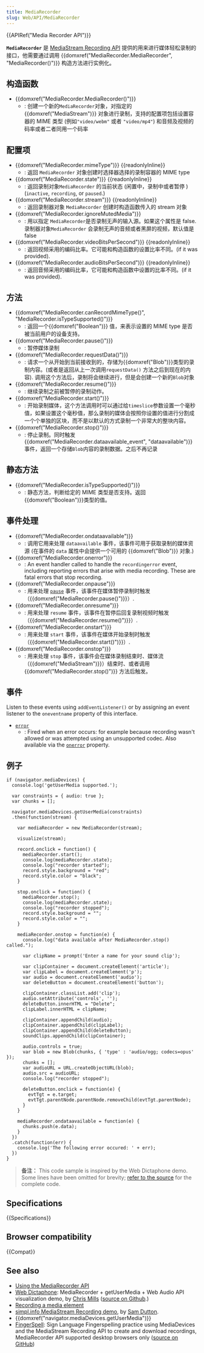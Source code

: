 ```yaml
---
title: MediaRecorder
slug: Web/API/MediaRecorder
---
```


{{APIRef("Media Recorder API")}}

**`MediaRecorder`** 是 [MediaStream Recording API](/zh-CN/docs/Web/API/MediaStream_Recording_API) 提供的用来进行媒体轻松录制的接口，他需要通过调用 {{domxref("MediaRecorder.MediaRecorder", "MediaRecorder()")}} 构造方法进行实例化。

## 构造函数

- {{domxref("MediaRecorder.MediaRecorder()")}}
  - : 创建一个新的`MediaRecorder`对象，对指定的{{domxref("MediaStream")}} 对象进行录制，支持的配置项包括设置容器的 MIME 类型 (例如`"video/webm"` 或者 `"video/mp4"`) 和音频及视频的码率或者二者同用一个码率

## 配置项

- {{domxref("MediaRecorder.mimeType")}} {{readonlyInline}}
  - : 返回 `MediaRecorder` 对象创建时选择器选择的录制容器的 MIME type
- {{domxref("MediaRecorder.state")}} {{readonlyInline}}
  - : 返回录制对象`MediaRecorder` 的当前状态 (闲置中，录制中或者暂停 ) (`inactive`, `recording`, or `paused`.)
- {{domxref("MediaRecorder.stream")}} {{readonlyInline}}
  - : 返回录制器对象 `MediaRecorder` 创建时构造函数传入的 stream 对象
- {{domxref("MediaRecorder.ignoreMutedMedia")}}
  - : 用以指定 `MediaRecorder`是否录制无声的输入源。如果这个属性是 false. 录制器对象`MediaRecorder` 会录制无声的音频或者黑屏的视频，默认值是 false
- {{domxref("MediaRecorder.videoBitsPerSecond")}} {{readonlyInline}}
  - : 返回视频采用的编码比率。它可能和构造函数的设置比率不同。(if it was provided).
- {{domxref("MediaRecorder.audioBitsPerSecond")}} {{readonlyInline}}
  - : 返回音频采用的编码比率，它可能和构造函数中设置的比率不同。(if it was provided).

## 方法

- {{domxref("MediaRecorder.canRecordMimeType()", "MediaRecorder.isTypeSupported()")}}
  - : 返回一个{{domxref("Boolean")}} 值，来表示设置的 MIME type 是否被当前用户的设备支持。
- {{domxref("MediaRecorder.pause()")}}
  - : 暂停媒体录制
- {{domxref("MediaRecorder.requestData()")}}
  - : 请求一个从开始到当前接收到的，存储为{{domxref("Blob")}}类型的录制内容。(或者是返回从上一次调用`requestData()` 方法之后到现在的内容). 调用这个方法后，录制将会继续进行，但是会创建一个新的`Blob`对象
- {{domxref("MediaRecorder.resume()")}}
  - : 继续录制之前被暂停的录制动作。
- {{domxref("MediaRecorder.start()")}}
  - : 开始录制媒体，这个方法调用时可以通过给`timeslice`参数设置一个毫秒值，如果设置这个毫秒值，那么录制的媒体会按照你设置的值进行分割成一个个单独的区块，而不是以默认的方式录制一个非常大的整块内容。
- {{domxref("MediaRecorder.stop()")}}
  - : 停止录制。同时触发 {{domxref("MediaRecorder.dataavailable_event", "dataavailable")}} 事件，返回一个存储`Blob`内容的录制数据。之后不再记录

## 静态方法

- {{domxref("MediaRecorder.isTypeSupported()")}}
  - : 静态方法，判断给定的 MIME 类型是否支持。返回{{domxref("Boolean")}}类型的值。

## 事件处理

- {{domxref("MediaRecorder.ondataavailable")}}
  - : 调用它用来处理 `dataavailable` 事件，该事件可用于获取录制的媒体资源 (在事件的 `data` 属性中会提供一个可用的 {{domxref("Blob")}} 对象.)
- {{domxref("MediaRecorder.onerror")}}
  - : An event handler called to handle the `recordingerror` event, including reporting errors that arise with media recording. These are fatal errors that stop recording.
- {{domxref("MediaRecorder.onpause")}}
  - : 用来处理 [`pause`](/zh-CN/docs/Web/API/HTMLMediaElement/pause_event) 事件，该事件在媒体暂停录制时触发（{{domxref("MediaRecorder.pause()")}}）.
- {{domxref("MediaRecorder.onresume")}}
  - : 用来处理 `resume` 事件，该事件在暂停后回复录制视频时触发（{{domxref("MediaRecorder.resume()")}}）.
- {{domxref("MediaRecorder.onstart")}}
  - : 用来处理 `start` 事件，该事件在媒体开始录制时触发（{{domxref("MediaRecorder.start()")}}）.
- {{domxref("MediaRecorder.onstop")}}
  - : 用来处理 `stop` 事件，该事件会在媒体录制结束时、媒体流（{{domxref("MediaStream")}}）结束时、或者调用 {{domxref("MediaRecorder.stop()")}} 方法后触发。

## 事件

Listen to these events using `addEventListener()` or by assigning an event listener to the `oneventname` property of this interface.

- [`error`](/zh-CN/docs/Web/API/MediaRecorder/error_event)
  - : Fired when an error occurs: for example because recording wasn't allowed or was attempted using an unsupported codec.
    Also available via the [`onerror`](/zh-CN/docs/Web/API/MediaRecorder/onerror) property.

## 例子

```
if (navigator.mediaDevices) {
  console.log('getUserMedia supported.');

  var constraints = { audio: true };
  var chunks = [];

  navigator.mediaDevices.getUserMedia(constraints)
  .then(function(stream) {

    var mediaRecorder = new MediaRecorder(stream);

    visualize(stream);

    record.onclick = function() {
      mediaRecorder.start();
      console.log(mediaRecorder.state);
      console.log("recorder started");
      record.style.background = "red";
      record.style.color = "black";
    }

    stop.onclick = function() {
      mediaRecorder.stop();
      console.log(mediaRecorder.state);
      console.log("recorder stopped");
      record.style.background = "";
      record.style.color = "";
    }

    mediaRecorder.onstop = function(e) {
      console.log("data available after MediaRecorder.stop() called.");

      var clipName = prompt('Enter a name for your sound clip');

      var clipContainer = document.createElement('article');
      var clipLabel = document.createElement('p');
      var audio = document.createElement('audio');
      var deleteButton = document.createElement('button');

      clipContainer.classList.add('clip');
      audio.setAttribute('controls', '');
      deleteButton.innerHTML = "Delete";
      clipLabel.innerHTML = clipName;

      clipContainer.appendChild(audio);
      clipContainer.appendChild(clipLabel);
      clipContainer.appendChild(deleteButton);
      soundClips.appendChild(clipContainer);

      audio.controls = true;
      var blob = new Blob(chunks, { 'type' : 'audio/ogg; codecs=opus' });
      chunks = [];
      var audioURL = URL.createObjectURL(blob);
      audio.src = audioURL;
      console.log("recorder stopped");

      deleteButton.onclick = function(e) {
        evtTgt = e.target;
        evtTgt.parentNode.parentNode.removeChild(evtTgt.parentNode);
      }
    }

    mediaRecorder.ondataavailable = function(e) {
      chunks.push(e.data);
    }
  })
  .catch(function(err) {
    console.log('The following error occured: ' + err);
  })
}
```

> **备注：** This code sample is inspired by the Web Dictaphone demo. Some lines have been omitted for brevity; [refer to the source](https://github.com/mdn/web-dictaphone/) for the complete code.

## Specifications

{{Specifications}}

## Browser compatibility

{{Compat}}

## See also

- [Using the MediaRecorder API](/zh-CN/docs/Web/API/MediaRecorder_API/Using_the_MediaRecorder_API)
- [Web Dictaphone](https://mdn.github.io/web-dictaphone/): MediaRecorder + getUserMedia + Web Audio API visualization demo, by [Chris Mills](https://twitter.com/chrisdavidmills) ([source on Github](https://github.com/mdn/web-dictaphone/).)
- [Recording a media element](/zh-CN/docs/Web/API/MediaStream_Recording_API/Recording_a_media_element)
- [simpl.info MediaStream Recording demo](https://simpl.info/mediarecorder/), by [Sam Dutton](https://twitter.com/sw12).
- {{domxref("navigator.mediaDevices.getUserMedia")}}
- [FingerSpell](https://www.fingerspell.org/): Sign Language Fingerspelling practice using MediaDevices and the MediaStream Recording API to create and download recordings, MediaRecorder API supported desktop browsers only ([source on GitHub](https://github.com/chrisjohndigital/CameraCaptureJS))
